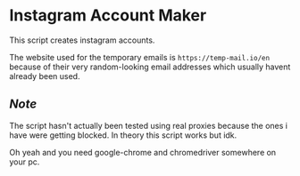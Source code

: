 # Instagram Account Maker


This script creates instagram accounts.


The website used for the temporary emails is `https://temp-mail.io/en` because of their very random-looking email addresses which usually havent already been used.





## *Note*

The script hasn't actually been tested using real proxies because the ones i have were getting blocked. In theory this script works but idk.

Oh yeah and you need google-chrome and chromedriver somewhere on your pc.